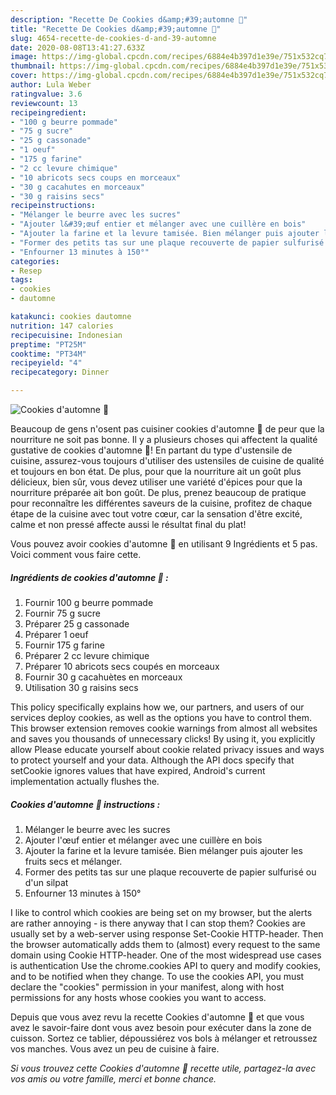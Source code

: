 ```yaml
---
description: "Recette De Cookies d&amp;#39;automne 🍁"
title: "Recette De Cookies d&amp;#39;automne 🍁"
slug: 4654-recette-de-cookies-d-and-39-automne
date: 2020-08-08T13:41:27.633Z
image: https://img-global.cpcdn.com/recipes/6884e4b397d1e39e/751x532cq70/cookies-dautomne-🍁-photo-principale-de-la-recette.jpg
thumbnail: https://img-global.cpcdn.com/recipes/6884e4b397d1e39e/751x532cq70/cookies-dautomne-🍁-photo-principale-de-la-recette.jpg
cover: https://img-global.cpcdn.com/recipes/6884e4b397d1e39e/751x532cq70/cookies-dautomne-🍁-photo-principale-de-la-recette.jpg
author: Lula Weber
ratingvalue: 3.6
reviewcount: 13
recipeingredient:
- "100 g beurre pommade"
- "75 g sucre"
- "25 g cassonade"
- "1 oeuf"
- "175 g farine"
- "2 cc levure chimique"
- "10 abricots secs coups en morceaux"
- "30 g cacahutes en morceaux"
- "30 g raisins secs"
recipeinstructions:
- "Mélanger le beurre avec les sucres"
- "Ajouter l&#39;œuf entier et mélanger avec une cuillère en bois"
- "Ajouter la farine et la levure tamisée. Bien mélanger puis ajouter les fruits secs et mélanger."
- "Former des petits tas sur une plaque recouverte de papier sulfurisé ou d&#39;un silpat"
- "Enfourner 13 minutes à 150°"
categories:
- Resep
tags:
- cookies
- dautomne

katakunci: cookies dautomne 
nutrition: 147 calories
recipecuisine: Indonesian
preptime: "PT25M"
cooktime: "PT34M"
recipeyield: "4"
recipecategory: Dinner

---
```



![Cookies d&#39;automne 🍁](https://img-global.cpcdn.com/recipes/6884e4b397d1e39e/751x532cq70/cookies-dautomne-🍁-photo-principale-de-la-recette.jpg)

Beaucoup de gens n'osent pas cuisiner cookies d&#39;automne 🍁 de peur que la nourriture ne soit pas bonne. Il y a plusieurs choses qui affectent la qualité gustative de cookies d&#39;automne 🍁! En partant du type d'ustensile de cuisine, assurez-vous toujours d'utiliser des ustensiles de cuisine de qualité et toujours en bon état. De plus, pour que la nourriture ait un goût plus délicieux, bien sûr, vous devez utiliser une variété d'épices pour que la nourriture préparée ait bon goût. De plus, prenez beaucoup de pratique pour reconnaître les différentes saveurs de la cuisine, profitez de chaque étape de la cuisine avec tout votre cœur, car la sensation d'être excité, calme et non pressé affecte aussi le résultat final du plat!

<!--inarticleads1-->

Vous pouvez avoir cookies d&#39;automne 🍁 en utilisant 9 Ingrédients et 5 pas. Voici comment vous faire cette.

##### Ingrédients de cookies d&#39;automne 🍁 :

1. Fournir 100 g beurre pommade
1. Fournir 75 g sucre
1. Préparer 25 g cassonade
1. Préparer 1 oeuf
1. Fournir 175 g farine
1. Préparer 2 cc levure chimique
1. Préparer 10 abricots secs coupés en morceaux
1. Fournir 30 g cacahuètes en morceaux
1. Utilisation 30 g raisins secs


This policy specifically explains how we, our partners, and users of our services deploy cookies, as well as the options you have to control them. This browser extension removes cookie warnings from almost all websites and saves you thousands of unnecessary clicks! By using it, you explicitly allow Please educate yourself about cookie related privacy issues and ways to protect yourself and your data. Although the API docs specify that setCookie ignores values that have expired, Android&#39;s current implementation actually flushes the. 

<!--inarticleads2-->

##### Cookies d&#39;automne 🍁 instructions :

1. Mélanger le beurre avec les sucres
1. Ajouter l&#39;œuf entier et mélanger avec une cuillère en bois
1. Ajouter la farine et la levure tamisée. Bien mélanger puis ajouter les fruits secs et mélanger.
1. Former des petits tas sur une plaque recouverte de papier sulfurisé ou d&#39;un silpat
1. Enfourner 13 minutes à 150°


I like to control which cookies are being set on my browser, but the alerts are rather annoying - is there anyway that I can stop them? Cookies are usually set by a web-server using response Set-Cookie HTTP-header. Then the browser automatically adds them to (almost) every request to the same domain using Cookie HTTP-header. One of the most widespread use cases is authentication Use the chrome.cookies API to query and modify cookies, and to be notified when they change. To use the cookies API, you must declare the &#34;cookies&#34; permission in your manifest, along with host permissions for any hosts whose cookies you want to access. 

<!--inarticleads1-->

<p>
Depuis que vous avez revu la recette Cookies d&#39;automne 🍁 et que vous avez le savoir-faire dont vous avez besoin pour exécuter dans la zone de cuisson. Sortez ce tablier, dépoussiérez vos bols à mélanger et retroussez vos manches. Vous avez un peu de cuisine à faire.
</p>

<p>
<i>Si vous trouvez cette Cookies d&#39;automne 🍁 recette utile, partagez-la avec vos amis ou votre famille, merci et bonne chance.</i>
</p>
